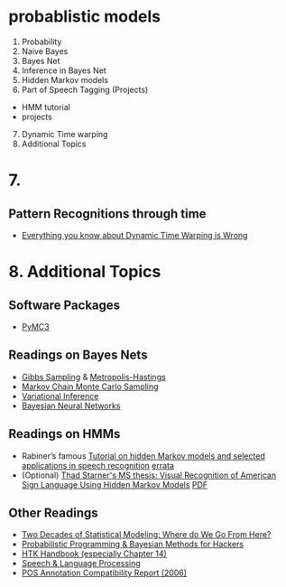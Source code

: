 # probablistic models
1. Probability
2. Naive Bayes
3. Bayes Net
4. Inference in Bayes Net
5. Hidden Markov models
6. Part of Speech Tagging (Projects)
- HMM tutorial
- projects
7. Dynamic Time warping
8. Additional Topics


# 7.
## Pattern Recognitions through time
- [Everything you know about Dynamic Time Warping is Wrong](http://wearables.cc.gatech.edu/paper_of_week/DTW_myths.pdf)

# 8. Additional Topics
## Software Packages
- [PyMC3](https://docs.pymc.io/notebooks/bayesian_neural_network_advi.html)

## Readings on Bayes Nets
- [Gibbs Sampling](https://en.wikipedia.org/wiki/Gibbs_sampling) & [Metropolis-Hastings](https://en.wikipedia.org/wiki/Metropolis%E2%80%93Hastings_algorithm)
- [Markov Chain Monte Carlo Sampling](https://en.wikipedia.org/wiki/Markov_chain_Monte_Carlo)
- [Variational Inference](https://docs.pymc.io/api/inference.html)
- [Bayesian Neural Networks](https://arxiv.org/abs/1801.07710)


## Readings on HMMs
- Rabiner’s famous [Tutorial on hidden Markov models and selected applications in speech recognition](http://www.cs.ubc.ca/~murphyk/Bayes/rabiner.pdf) [errata](http://alumni.media.mit.edu/~rahimi/rabiner/rabiner-errata/)
- (Optional) [Thad Starner's MS thesis: Visual Recognition of American Sign Language Using Hidden Markov Models](http://dspace.mit.edu/handle/1721.1/29089) [PDF](http://dspace.mit.edu/bitstream/handle/1721.1/29089/32601581-MIT.pdf)

## Other Readings
- [Two Decades of Statistical Modeling: Where do We Go From Here?](https://www.cs.cmu.edu/~roni/papers/survey-slm-IEEE-PROC-0004.pdf)
- [Probabilistic Programming & Bayesian Methods for Hackers](https://camdavidsonpilon.github.io/Probabilistic-Programming-and-Bayesian-Methods-for-Hackers/)
- [HTK Handbook (especially Chapter 14)](http://www.dsic.upv.es/docs/posgrado/20/RES/materialesDocentes/alejandroViewgraphs/htkbook.pdf)
- [Speech & Language Processing](https://web.stanford.edu/~jurafsky/slp3/)
- [POS Annotation Compatibility Report (2006)](https://nlp.cs.nyu.edu/meyers/Annotation%20Compatibility%20Working%20Group%20Report%202006.html)
